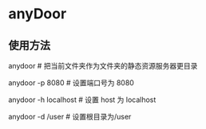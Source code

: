 # anyDoor

## 使用方法

anydoor # 把当前文件夹作为文件夹的静态资源服务器更目录

anydoor -p 8080 # 设置端口号为 8080

anydoor -h localhost # 设置 host 为 localhost

anydoor -d /user # 设置根目录为/user